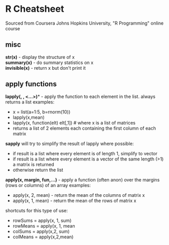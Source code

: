 
R Cheatsheet
============

Sourced from Coursera Johns Hopkins University, "R Programming" online course

misc
----

**str(x)** - display the structure of x  
**summary(x)** - do summary statistics on x  
**invisible(x)** - return x but don't print it  

apply functions 
---------------

**lapply(<list>, <function>, <...>)*** - apply the function to each element in the list. always returns a list 
examples:
   - x = list(a=1:5, b=rnorm(10))
   - lapply(x,mean)  
   - lapply(x, function(elt) elt[,1])  # where x is a list of matrices  
   -   returns a list of 2 elements each containing the first column of each matrix

**sapply** will try to simplify the result of lapply where possible:
  - if result is a list where every element is of length 1, simplify to vector
  - if result is a list where every element is a vector of the same length (>1) a matrix is returned
  - otherwise return the list

**apply(x, margin, fun,...)** - apply a function (often anon) over the margins (rows or columns) of an array
examples:  
  - apply(x, 2, mean) - return the mean of the columns of matrix x
  - apply(x, 1, mean) - return the mean of the rows of matrix x

  shortcuts for this type of use:
  - rowSums = apply(x, 1, sum)
  - rowMeans = apply(x, 1, mean
  - colSums = apply(x,2, sum)
  - colMeans = apply(x,2,mean)
